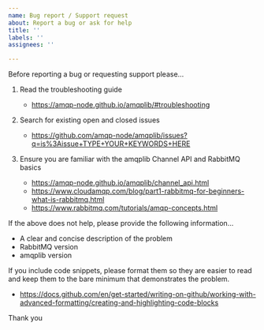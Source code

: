 ```yaml
---
name: Bug report / Support request
about: Report a bug or ask for help
title: ''
labels: ''
assignees: ''

---
```


Before reporting a bug or requesting support please... 

1. Read the troubleshooting guide

   - https://amqp-node.github.io/amqplib/#troubleshooting

2. Search for existing open and closed issues

   - https://github.com/amqp-node/amqplib/issues?q=is%3Aissue+TYPE+YOUR+KEYWORDS+HERE

3. Ensure you are familiar with the amqplib Channel API and RabbitMQ basics

   - https://amqp-node.github.io/amqplib/channel_api.html
   - https://www.cloudamqp.com/blog/part1-rabbitmq-for-beginners-what-is-rabbitmq.html
   - https://www.rabbitmq.com/tutorials/amqp-concepts.html

If the above does not help, please provide the following information...

  - A clear and concise description of the problem
  - RabbitMQ version
  - amqplib version

If you include code snippets, please format them so they are easier to read and keep them to the bare minimum that demonstrates the problem. 

- https://docs.github.com/en/get-started/writing-on-github/working-with-advanced-formatting/creating-and-highlighting-code-blocks

Thank you


